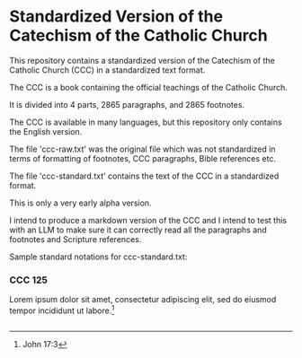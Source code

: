 # Standardized Version of the Catechism of the Catholic Church

This repository contains a standardized version of the Catechism of the Catholic Church (CCC) in a standardized text format.

The CCC is a book containing the official teachings of the Catholic Church.

It is divided into 4 parts, 2865 paragraphs, and 2865 footnotes.

The CCC is available in many languages, but this repository only contains the English version.

The file 'ccc-raw.txt' was the original file which was not standardized in terms of formatting of footnotes, CCC paragraphs, Bible references etc.

The file 'ccc-standard.txt' contains the text of the CCC in a standardized format.

This is only a very early alpha version.

I intend to produce a markdown version of the CCC and I intend to test this with an LLM to make sure it can correctly read all
the paragraphs and footnotes and Scripture references.


Sample standard notations for ccc-standard.txt:


### CCC 125
Lorem ipsum dolor sit amet, consectetur adipiscing elit, sed do eiusmod tempor incididunt ut labore.[^1]

[^1]: John 17:3
```
